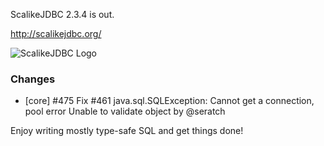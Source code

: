 ScalikeJDBC 2.3.4 is out.

http://scalikejdbc.org/

![ScalikeJDBC Logo](http://scalikejdbc.org/images/logo.png)

### Changes

 - [core] #475 Fix #461 java.sql.SQLException: Cannot get a connection, pool error Unable to validate object by @seratch

Enjoy writing mostly type-safe SQL and get things done!
